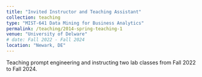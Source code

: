 ```yaml
---
title: "Invited Instructor and Teaching Assistant"
collection: teaching
type: "MIST-641 Data Mining for Business Analytics"
permalink: /teaching/2014-spring-teaching-1
venue: "University of Delware"
# date: Fall 2022 - Fall 2024
location: "Newark, DE"
---
```


Teaching prompt engineering and instructing two lab classes from Fall 2022 to Fall 2024. 